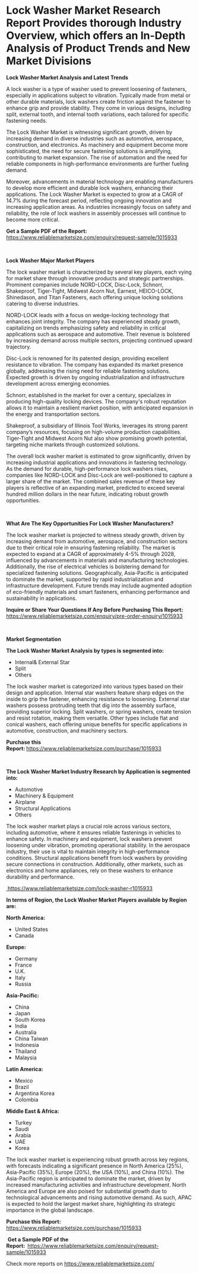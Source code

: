<p><h1>Lock Washer Market Research Report Provides thorough Industry Overview, which offers an In-Depth Analysis of Product Trends and New Market Divisions</h1></p><p><strong>Lock Washer Market Analysis and Latest Trends</strong></p>
<p><p>A lock washer is a type of washer used to prevent loosening of fasteners, especially in applications subject to vibration. Typically made from metal or other durable materials, lock washers create friction against the fastener to enhance grip and provide stability. They come in various designs, including split, external tooth, and internal tooth variations, each tailored for specific fastening needs.</p><p>The Lock Washer Market is witnessing significant growth, driven by increasing demand in diverse industries such as automotive, aerospace, construction, and electronics. As machinery and equipment become more sophisticated, the need for secure fastening solutions is amplifying, contributing to market expansion. The rise of automation and the need for reliable components in high-performance environments are further fueling demand. </p><p>Moreover, advancements in material technology are enabling manufacturers to develop more efficient and durable lock washers, enhancing their applications. The Lock Washer Market is expected to grow at a CAGR of 14.7% during the forecast period, reflecting ongoing innovation and increasing application areas. As industries increasingly focus on safety and reliability, the role of lock washers in assembly processes will continue to become more critical.</p></p>
<p><strong>Get a Sample PDF of the Report:&nbsp;</strong> <a href="https://www.reliablemarketsize.com/enquiry/request-sample/1015933?utm_campaign=1131&utm_medium=2&utm_source=Github&utm_content=ia&utm_term=19022025&utm_id=lock-washer">https://www.reliablemarketsize.com/enquiry/request-sample/1015933</a></p>
<p>&nbsp;</p>
<p><strong>Lock Washer Major Market Players</strong></p>
<p><p>The lock washer market is characterized by several key players, each vying for market share through innovative products and strategic partnerships. Prominent companies include NORD-LOCK, Disc-Lock, Schnorr, Shakeproof, Tiger-Tight, Midwest Acorn Nut, Earnest, HEICO-LOCK, Shinedason, and Titan Fasteners, each offering unique locking solutions catering to diverse industries.</p><p>NORD-LOCK leads with a focus on wedge-locking technology that enhances joint integrity. The company has experienced steady growth, capitalizing on trends emphasizing safety and reliability in critical applications such as aerospace and automotive. Their revenue is bolstered by increasing demand across multiple sectors, projecting continued upward trajectory.</p><p>Disc-Lock is renowned for its patented design, providing excellent resistance to vibration. The company has expanded its market presence globally, addressing the rising need for reliable fastening solutions. Expected growth is driven by ongoing industrialization and infrastructure development across emerging economies.</p><p>Schnorr, established in the market for over a century, specializes in producing high-quality locking devices. The company's robust reputation allows it to maintain a resilient market position, with anticipated expansion in the energy and transportation sectors.</p><p>Shakeproof, a subsidiary of Illinois Tool Works, leverages its strong parent company’s resources, focusing on high-volume production capabilities. Tiger-Tight and Midwest Acorn Nut also show promising growth potential, targeting niche markets through customized solutions.</p><p>The overall lock washer market is estimated to grow significantly, driven by increasing industrial applications and innovations in fastening technology. As the demand for durable, high-performance lock washers rises, companies like NORD-LOCK and Disc-Lock are well-positioned to capture a larger share of the market. The combined sales revenue of these key players is reflective of an expanding market, predicted to exceed several hundred million dollars in the near future, indicating robust growth opportunities.</p></p>
<p>&nbsp;</p>
<p><strong>What Are The Key Opportunities For Lock Washer Manufacturers?</strong></p>
<p><p>The lock washer market is projected to witness steady growth, driven by increasing demand from automotive, aerospace, and construction sectors due to their critical role in ensuring fastening reliability. The market is expected to expand at a CAGR of approximately 4-5% through 2028, influenced by advancements in materials and manufacturing technologies. Additionally, the rise of electrical vehicles is bolstering demand for specialized fastening solutions. Geographically, Asia-Pacific is anticipated to dominate the market, supported by rapid industrialization and infrastructure development. Future trends may include augmented adoption of eco-friendly materials and smart fasteners, enhancing performance and sustainability in applications.</p></p>
<p><strong>Inquire or Share Your Questions If Any Before Purchasing This Report:</strong> <a href="https://www.reliablemarketsize.com/enquiry/pre-order-enquiry/1015933?utm_campaign=1131&utm_medium=2&utm_source=Github&utm_content=ia&utm_term=19022025&utm_id=lock-washer">https://www.reliablemarketsize.com/enquiry/pre-order-enquiry/1015933</a></p>
<p>&nbsp;</p>
<p><strong>Market Segmentation</strong></p>
<p><strong>The Lock Washer Market Analysis by types is segmented into:</strong></p>
<p><ul><li>Internal& External Star</li><li>Split</li><li>Others</li></ul></p>
<p><p>The lock washer market is categorized into various types based on their design and application. Internal star washers feature sharp edges on the inside to grip the fastener, enhancing resistance to loosening. External star washers possess protruding teeth that dig into the assembly surface, providing superior locking. Split washers, or spring washers, create tension and resist rotation, making them versatile. Other types include flat and conical washers, each offering unique benefits for specific applications in automotive, construction, and machinery sectors.</p></p>
<p><strong>Purchase this Report:&nbsp;</strong><a href="https://www.reliablemarketsize.com/purchase/1015933?utm_campaign=1131&utm_medium=2&utm_source=Github&utm_content=ia&utm_term=19022025&utm_id=lock-washer">https://www.reliablemarketsize.com/purchase/1015933</a></p>
<p>&nbsp;</p>
<p><strong>The Lock Washer Market Industry Research by Application is segmented into:</strong></p>
<p><ul><li>Automotive</li><li>Machinery & Equipment</li><li>Airplane</li><li>Structural Applications</li><li>Others</li></ul></p>
<p><p>The lock washer market plays a crucial role across various sectors, including automotive, where it ensures reliable fastenings in vehicles to enhance safety. In machinery and equipment, lock washers prevent loosening under vibration, promoting operational stability. In the aerospace industry, their use is vital to maintain integrity in high-performance conditions. Structural applications benefit from lock washers by providing secure connections in construction. Additionally, other markets, such as electronics and home appliances, rely on these washers to enhance durability and performance.</p></p>
<p><a href="https://www.reliablemarketsize.com/lock-washer-r1015933?utm_campaign=1131&utm_medium=2&utm_source=Github&utm_content=ia&utm_term=19022025&utm_id=lock-washer">&nbsp;https://www.reliablemarketsize.com/lock-washer-r1015933</a></p>
<p><strong>In terms of Region, the Lock Washer Market Players available by Region are:</strong></p>
<p>
    <p> <strong> North America: </strong>
        <ul>
            <li>United States</li>
            <li>Canada</li>
        </ul>
        </p> 
    <p> <strong> Europe: </strong>
        <ul>
            <li>Germany</li>
            <li>France</li>
            <li>U.K.</li>
            <li>Italy</li>
            <li>Russia</li>
        </ul>
        </p> 
    <p> <strong> Asia-Pacific: </strong>
        <ul>
            <li>China</li>
            <li>Japan</li>
            <li>South Korea</li>
            <li>India</li>
            <li>Australia</li>
            <li>China Taiwan</li>
            <li>Indonesia</li>
            <li>Thailand</li>
            <li>Malaysia</li>
        </ul>
        </p> 
    <p> <strong> Latin America: </strong>
        <ul>
            <li>Mexico</li>
            <li>Brazil</li>
            <li>Argentina Korea</li>
            <li>Colombia</li>
        </ul>
        </p> 
    <p> <strong> Middle East & Africa: </strong>
        <ul>
            <li>Turkey</li>
            <li>Saudi</li>
            <li>Arabia</li>
            <li>UAE</li>
            <li>Korea</li>
        </ul>
    </p>
    </p>
<p><p>The lock washer market is experiencing robust growth across key regions, with forecasts indicating a significant presence in North America (25%), Asia-Pacific (35%), Europe (20%), the USA (10%), and China (10%). The Asia-Pacific region is anticipated to dominate the market, driven by increased manufacturing activities and infrastructure development. North America and Europe are also poised for substantial growth due to technological advancements and rising automotive demand. As such, APAC is expected to hold the largest market share, highlighting its strategic importance in the global landscape.</p></p>
<p><strong>Purchase this Report: </strong><a href="https://www.reliablemarketsize.com/purchase/1015933?utm_campaign=1131&utm_medium=2&utm_source=Github&utm_content=ia&utm_term=19022025&utm_id=lock-washer">https://www.reliablemarketsize.com/purchase/1015933</a></p>
<p>&nbsp;<strong>Get a Sample PDF of the Report:&nbsp;&nbsp;</strong><a href="https://www.reliablemarketsize.com/enquiry/request-sample/1015933?utm_campaign=1131&utm_medium=2&utm_source=Github&utm_content=ia&utm_term=19022025&utm_id=lock-washer">https://www.reliablemarketsize.com/enquiry/request-sample/1015933</a></p>
<p><strong></strong></p>
<p>Check more reports on <a href="https://www.reliablemarketsize.com/?utm_campaign=1131&utm_medium=2&utm_source=Github&utm_content=ia&utm_term=19022025&utm_id=lock-washer">https://www.reliablemarketsize.com/</a></p>